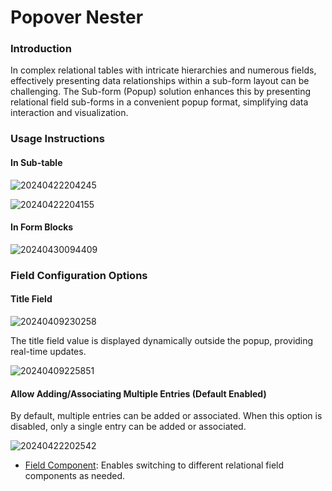 # Popover Nester

### Introduction

In complex relational tables with intricate hierarchies and numerous fields, effectively presenting data relationships within a sub-form layout can be challenging. The Sub-form (Popup) solution enhances this by presenting relational field sub-forms in a convenient popup format, simplifying data interaction and visualization.

### Usage Instructions

#### In Sub-table

![20240422204245](https://static-docs.nocobase.com/20240422204245.png)

![20240422204155](https://static-docs.nocobase.com/20240422204155.png)

#### In Form Blocks

![20240430094409](https://static-docs.nocobase.com/20240430094409.png)

### Field Configuration Options

#### Title Field

![20240409230258](https://static-docs.nocobase.com/20240409230258.png)

The title field value is displayed dynamically outside the popup, providing real-time updates.

![20240409225851](https://static-docs.nocobase.com/20240409225851.png)

#### Allow Adding/Associating Multiple Entries (Default Enabled)

By default, multiple entries can be added or associated. When this option is disabled, only a single entry can be added or associated.

![20240422202542](https://static-docs.nocobase.com/20240422202542.png)

- [Field Component](/handbook/ui/fields/association-field): Enables switching to different relational field components as needed.
